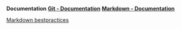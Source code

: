**Documentation**
[**Git - Documentation**](https://git-scm.com/doc)
[**Markdown - Documentation**](https://guides.github.com/features/mastering-markdown)

[Markdown bestpractices](https://www.markdownguide.org/basic-syntax/)

